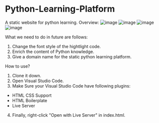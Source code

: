 # Python-Learning-Platform
A static website for python learning.
Overview:
![image](https://github.com/user-attachments/assets/40f63190-5a4d-4a02-886b-292fb56009a8)
![image](https://github.com/user-attachments/assets/8ee1c99a-e996-4ee3-90cf-20a7eafda031)
![image](https://github.com/user-attachments/assets/2631d0f2-bd1a-446e-aaa4-bf03fc7d788f)
![image](https://github.com/user-attachments/assets/5c77c84c-25d9-4c36-8348-e47acee3c81b)

What we need to do in future are follows:

1.  Change the font style of the hightlight code.
2.  Enrich the content of Python knowledge.
3.  Give a domain name for the static python learning platform.

How to use?
1.  Clone it down.
2.  Open Visual Studio Code.
3.  Make Sure your Visual Studio Code have following plugins:
   - HTML CSS Support
   - HTML Boilerplate
   - Live Server

4.   Finally, right-click "Open with Live Server" in index.html.
